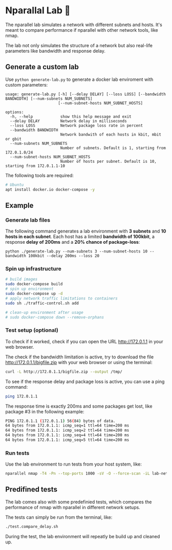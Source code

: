 # Nparallal Lab 🧪

The nparallel lab simulates a network with different subnets and hosts. It's meant to compare performance if nparallel with other network tools, like nmap.

The lab not only simulates the structure of a network but also real-life parameters like bandwidth and response delay. 


## Generate a custom lab

Use ```python generate-lab.py``` to generate a docker lab enviroment with custom parameters:
```
usage: generate-lab.py [-h] [--delay DELAY] [--loss LOSS] [--bandwidth BANDWIDTH] [--num-subnets NUM_SUBNETS]
                       [--num-subnet-hosts NUM_SUBNET_HOSTS]

options:
  -h, --help            show this help message and exit
  --delay DELAY         Network delay in milliseconds
  --loss LOSS           Network package loss rate in percent
  --bandwidth BANDWIDTH
                        Network bandwith of each hosts in kbit, mbit or gbit
  --num-subnets NUM_SUBNETS
                        Number of subnets. Default is 1, starting from 172.0.1.0/24
  --num-subnet-hosts NUM_SUBNET_HOSTS
                        Number of hosts per subnet. Default is 10, starting from 172.0.1.1-10

```
The following tools are required:
```bash
# Ubuntu
apt install docker.io docker-compose -y
```

## Example
### Generate lab files

The following command generates a lab environment with **3 subnets** and **10 hosts in each subnet**. Each host has a limited **bandwidth of 100kbit**, a response **delay of 200ms** and a **20% chance of package-loss**:
```
python ./generate-lab.py --num-subnets 3 --num-subnet-hosts 10 --bandwidth 100kbit --delay 200ms --loss 20
```
### Spin up infrastructure

```bash
# build images
sudo docker-compose build
# spin up environment
sudo docker-compose up -d 
# apply network traffic limitations to containers 
sudo sh ./traffic-control.sh add

# clean-up environment after usage
# sudo docker-compose down --remove-orphans
```

### Test setup (optional)
To check if it worked, check if you can open the URL http://172.0.1.1 in your web browser.

The check if the bandwidth limitation is active, try to download the file http://172.0.1.1/bigfile.zip with your web browser or using the terminal:

```bash
curl -L http://172.0.1.1/bigfile.zip --output /tmp/
```

To see if the response delay and package loss is active, you can use a ping command:

```bash
ping 172.0.1.1
```
The response time is exactly 200ms and some packages get lost, like package #3 in the following example:
```bash
PING 172.0.1.1 (172.0.1.1) 56(84) bytes of data.
64 bytes from 172.0.1.1: icmp_seq=1 ttl=64 time=200 ms
64 bytes from 172.0.1.1: icmp_seq=2 ttl=64 time=200 ms
64 bytes from 172.0.1.1: icmp_seq=4 ttl=64 time=200 ms
64 bytes from 172.0.1.1: icmp_seq=5 ttl=64 time=200 ms
```

### Run tests
Use the lab environment to run tests from your host system, like:
```bash
nparallel nmap -T4 -Pn --top-ports 1000 -sV -O --force-scan -iL lab-networks.txt
```

## Predifined tests

The lab comes also with some predefinied tests, which compares the performance of nmap with nparallel in different network setups.

The tests can simply be run from the terminal, like:
```bash
./test.compare_delay.sh
```
During the test, the lab environment will repeatly be build up and cleaned up.
